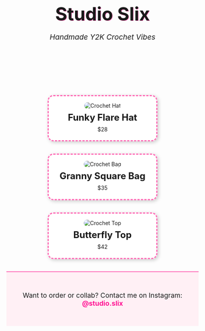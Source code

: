 <!DOCTYPE html>
<html lang="en">
<head>
  <meta charset="UTF-8" />
  <meta name="viewport" content="width=device-width, initial-scale=1.0"/>
  <title>Studio Slix | Crochet Creations</title>
  <style>
    @import url('https://fonts.googleapis.com/css2?family=Orbitron:wght@600&family=Comic+Neue:wght@700&display=swap');

    body {
      margin: 0;
      font-family: 'Comic Neue', cursive;
      background: linear-gradient(135deg, #fdfd96, #ffb3ff, #a0e7e5);
      color: #4b0082;
      background-size: 400% 400%;
      animation: gradientShift 15s ease infinite;
    }

    @keyframes gradientShift {
      0% {background-position: 0% 50%;}
      50% {background-position: 100% 50%;}
      100% {background-position: 0% 50%;}
    }

    header {
      text-align: center;
      padding: 2rem 1rem;
    }

    h1 {
      font-family: 'Orbitron', sans-serif;
      font-size: 3rem;
      margin-bottom: 0.3rem;
      text-shadow: 1px 1px #ff69b4;
    }

    p.tagline {
      font-size: 1.2rem;
      font-style: italic;
    }

    .items {
      display: flex;
      flex-wrap: wrap;
      justify-content: center;
      padding: 1rem;
    }

    .item {
      background: rgba(255, 255, 255, 0.7);
      border: 3px dashed #ff69b4;
      border-radius: 15px;
      margin: 1rem;
      padding: 1rem;
      width: 250px;
      text-align: center;
      box-shadow: 3px 3px 10px #ccc;
    }

    .item img {
      max-width: 100%;
      border-radius: 10px;
    }

    .item h2 {
      margin: 0.5rem 0;
      font-size: 1.5rem;
    }

    .item p {
      margin: 0.3rem 0;
    }

    footer {
      text-align: center;
      padding: 2rem 1rem;
      font-size: 1.1rem;
      background: #fff0f5;
      border-top: 2px solid #ff69b4;
    }

    a {
      color: #ff1493;
      text-decoration: none;
      font-weight: bold;
    }

    a:hover {
      text-decoration: underline;
    }
  </style>
</head>
<body>
  <header>
    <h1>Studio Slix</h1>
    <p class="tagline">Handmade Y2K Crochet Vibes</p>
  </header>

  <section class="items">
    <div class="item">
      <img src="https://via.placeholder.com/250x250.png?text=Funky+Hat" alt="Crochet Hat">
      <h2>Funky Flare Hat</h2>
      <p>$28</p>
    </div>
    <div class="item">
      <img src="https://via.placeholder.com/250x250.png?text=Granny+Bag" alt="Crochet Bag">
      <h2>Granny Square Bag</h2>
      <p>$35</p>
    </div>
    <div class="item">
      <img src="https://via.placeholder.com/250x250.png?text=Butterfly+Top" alt="Crochet Top">
      <h2>Butterfly Top</h2>
      <p>$42</p>
    </div>
  </section>

  <footer>
    <p>Want to order or collab? Contact me on Instagram: <a href="https://instagram.com/studio.slix" target="_blank">@studio.slix</a></p>
  </footer>
</body>
</html>
